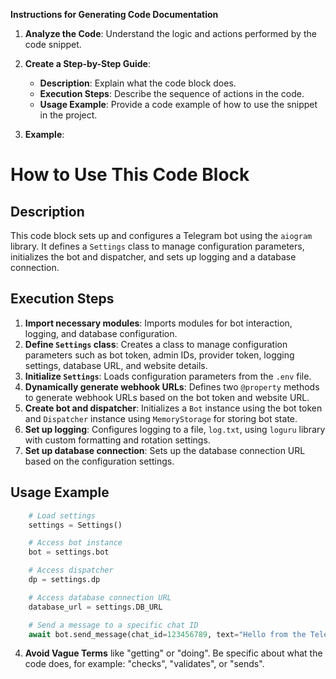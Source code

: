 **Instructions for Generating Code Documentation**

1. **Analyze the Code**: Understand the logic and actions performed by the code snippet.

2. **Create a Step-by-Step Guide**:
    - **Description**: Explain what the code block does.
    - **Execution Steps**: Describe the sequence of actions in the code.
    - **Usage Example**: Provide a code example of how to use the snippet in the project.

3. **Example**:

How to Use This Code Block
=========================================================================================

Description
-------------------------
This code block sets up and configures a Telegram bot using the `aiogram` library. It defines a `Settings` class to manage configuration parameters, initializes the bot and dispatcher, and sets up logging and a database connection. 

Execution Steps
-------------------------
1. **Import necessary modules**: Imports modules for bot interaction, logging, and database configuration.
2. **Define `Settings` class**: Creates a class to manage configuration parameters such as bot token, admin IDs, provider token, logging settings, database URL, and website details.
3. **Initialize `Settings`**: Loads configuration parameters from the `.env` file.
4. **Dynamically generate webhook URLs**: Defines two `@property` methods to generate webhook URLs based on the bot token and website URL.
5. **Create bot and dispatcher**: Initializes a `Bot` instance using the bot token and `Dispatcher` instance using `MemoryStorage` for storing bot state.
6. **Set up logging**: Configures logging to a file, `log.txt`, using `loguru` library with custom formatting and rotation settings.
7. **Set up database connection**: Sets up the database connection URL based on the configuration settings.

Usage Example
-------------------------

```python
    # Load settings
    settings = Settings()

    # Access bot instance
    bot = settings.bot

    # Access dispatcher
    dp = settings.dp

    # Access database connection URL
    database_url = settings.DB_URL

    # Send a message to a specific chat ID
    await bot.send_message(chat_id=123456789, text="Hello from the Telegram bot!")
```

4. **Avoid Vague Terms** like "getting" or "doing". Be specific about what the code does, for example: "checks", "validates", or "sends".